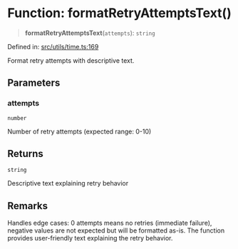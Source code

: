 # Function: formatRetryAttemptsText()

> **formatRetryAttemptsText**(`attempts`): `string`

Defined in: [src/utils/time.ts:169](https://github.com/Nick2bad4u/Uptime-Watcher/blob/8a1973382d5fe14c52996ecda381894eb7ecd4a6/src/utils/time.ts#L169)

Format retry attempts with descriptive text.

## Parameters

### attempts

`number`

Number of retry attempts (expected range: 0-10)

## Returns

`string`

Descriptive text explaining retry behavior

## Remarks

Handles edge cases: 0 attempts means no retries (immediate failure),
negative values are not expected but will be formatted as-is.
The function provides user-friendly text explaining the retry behavior.
